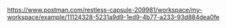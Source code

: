 https://www.postman.com/restless-capsule-209981/workspace/my-workspace/example/11124328-5231a9d9-1ed9-4b77-a233-93d884dea0fe